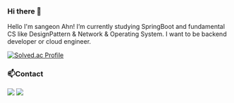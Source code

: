 ### Hi there 👋
Hello I'm sangeon Ahn! I’m currently studying SpringBoot and fundamental CS like DesignPattern & Network & Operating System. I want to be backend developer or cloud engineer.

<!--
💪Skills
                  

🌱 Studying
     

🔨Tools
   -->
[![Solved.ac Profile](http://mazassumnida.wtf/api/v2/generate_badge?boj=mouseondesk)](https://solved.ac/mouseondesk/)

### :mailbox:Contact
<a href="mailto:stdleaf@gmail.com" target="_blank"><img src="https://img.shields.io/badge/Gmail-EA4335?style=flat-square&logoGmail&logoColor=white" ></a>
<a href="https://dev-forward.tistory.com/" target="_blank"><img src="https://img.shields.io/badge/Blog-FA4335?style=flat-square&blogger&logoColor=white" ></a>
<!--
**sangeon-ahn/sangeon-ahn** is a ✨ _special_ ✨ repository because its `README.md` (this file) appears on your GitHub profile.

Here are some ideas to get you started:

- 🔭 I’m currently working on ...
- 🌱 I’m currently learning ...
- 👯 I’m looking to collaborate on ...
- 🤔 I’m looking for help with ...
- 💬 Ask me about ...
- 📫 How to reach me: ...
- 😄 Pronouns: ...
- ⚡ Fun fact: ...
-->
